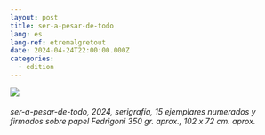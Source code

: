 ```yaml
---
layout: post
title: ser-a-pesar-de-todo
lang: es
lang-ref: etremalgretout
date: 2024-04-24T22:00:00.000Z
categories:
  - edition
---
```


![](/imgs/PXL_20250227_144513581.NIGHT-1%2520UP.jpg)

###### *ser-a-pesar-de-todo*, 2024, serigrafía, 15 ejemplares numerados y firmados sobre papel Fedrigoni 350 gr. aprox., 102 x 72 cm. aprox.
